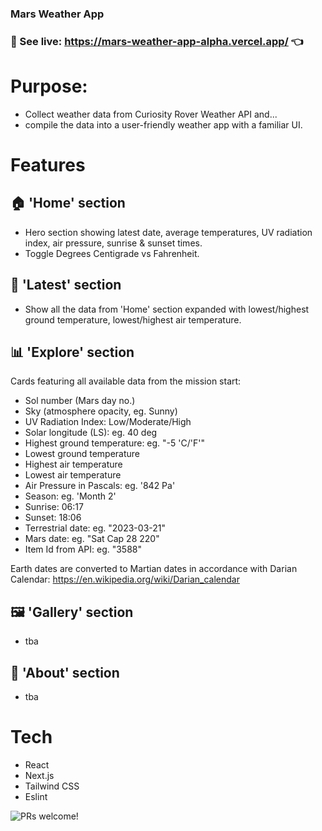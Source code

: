 ### Mars Weather App

### 👀 See live: https://mars-weather-app-alpha.vercel.app/ 👈

# Purpose:

- Collect weather data from Curiosity Rover Weather API and...
- compile the data into a user-friendly weather app with a familiar UI.

# Features

## 🏠 'Home' section

- Hero section showing latest date, average temperatures, UV radiation index, air pressure, sunrise & sunset times.
- Toggle Degrees Centigrade vs Fahrenheit.

## 📰 'Latest' section

- Show all the data from 'Home' section expanded with lowest/highest ground temperature, lowest/highest air temperature.

## 📊 'Explore' section

Cards featuring all available data from the mission start:

- Sol number (Mars day no.)
- Sky (atmosphere opacity, eg. Sunny)
- UV Radiation Index: Low/Moderate/High
- Solar longitude (LS): eg. 40 deg
- Highest ground temperature: eg. "-5 'C/'F'"
- Lowest ground temperature
- Highest air temperature
- Lowest air temperature
- Air Pressure in Pascals: eg. '842 Pa'
- Season: eg. 'Month 2'
- Sunrise: 06:17
- Sunset: 18:06
- Terrestrial date: eg. "2023-03-21"
- Mars date: eg. "Sat Cap 28 220"
- Item Id from API: eg. "3588"

Earth dates are converted to Martian dates in accordance with Darian Calendar: https://en.wikipedia.org/wiki/Darian_calendar

## 🖼️ 'Gallery' section

- tba

## 📙 'About' section

- tba

# Tech

- React
- Next.js
- Tailwind CSS
- Eslint

<div align="left">
  <img src="https://img.shields.io/static/v1?label=PRs&message=welcome&style=flat-square&color=5e17eb&labelColor=000000" alt="PRs welcome!" />
